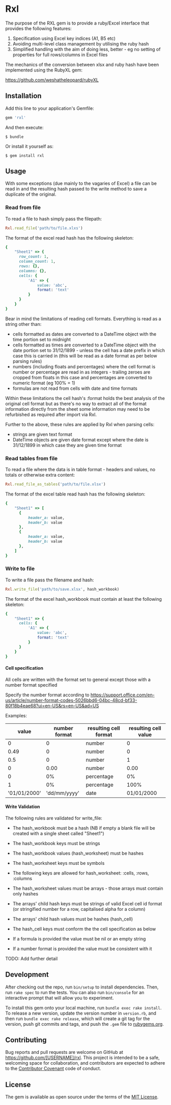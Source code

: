 # Rxl

The purpose of the RXL gem is to provide a ruby/Excel interface that provides the following features:

1. Specification using Excel key indices (A1, B5 etc)
2. Avoiding multi-level class management by utilising the ruby hash
3. Simplified handling with the aim of doing less, better - eg no setting of properties for full rows/columns in Excel files

The mechanics of the conversion between xlsx and ruby hash have been implemented using the RubyXL gem:

https://github.com/weshatheleopard/rubyXL

## Installation

Add this line to your application's Gemfile:

```ruby
gem 'rxl'
```

And then execute:

    $ bundle

Or install it yourself as:

    $ gem install rxl

## Usage

With some exceptions (due mainly to the vagaries of Excel) a file can be read in and the resulting hash passed to the write method to save a duplicate of the original.

### Read from file

To read a file to hash simply pass the filepath:

```ruby
Rxl.read_file('path/to/file.xlxs')
```

The format of the excel read hash has the following skeleton:

```ruby
{
    "Sheet1" => {
      row_count: 1,
      column_count: 1,
      rows: {},
      columns: {},
      cells: {
          'A1' => {
              value: 'abc',
              format: 'text'
          }
      }
    }
}
```

Bear in mind the limitations of reading cell formats. Everything is read as a string other than:
* cells formatted as dates are converted to a DateTime object with the time portion set to midnight
* cells formatted as times are converted to a DateTime object with the date portion set to 31/12/1899 - unless the cell has a date prefix in which case this is carried in (this will be read as a date format as per below parsing rules)
* numbers (including floats and percentages) where the cell format is number or percentage are read in as integers - trailing zeroes are cropped from floats in this case and percentages are converted to numeric format (eg 100% = 1)
* formulas are not read from cells with date and time formats

Within these limitations the cell hash's :format holds the best analysis of the original cell format but as there's no way to extract all of the format information directly from the sheet some information may need to be refurbished as required after import via Rxl.

Further to the above, these rules are applied by Rxl when parsing cells:
* strings are given text format
* DateTime objects are given date format except where the date is 31/12/1899 in which case they are given time format




### Read tables from file

To read a file where the data is in table format - headers and values, no totals or otherwise extra content:

```ruby
Rxl.read_file_as_tables('path/to/file.xlsx')
```

The format of the excel table read hash has the following skeleton:

```ruby
{
    "Sheet1" => [
      {
          header_a: value,
          header_b: value
      },
      {
          header_a: value,
          header_b: value
      },
    ]
}
```

### Write to file

To write a file pass the filename and hash:

```ruby
Rxl.write_file('path/to/save.xlsx', hash_workbook)
```

The format of the excel hash_workbook must contain at least the following skeleton:

```ruby
{
    "Sheet1" => {
      cells: {
          'A1' => {
              value: 'abc',
              format: 'text'
          }
      }
    }
}
```

#### Cell specification

All cells are written with the format set to general except those with a number format specified

Specify the number format according to https://support.office.com/en-us/article/number-format-codes-5026bbd6-04bc-48cd-bf33-80f18b4eae68?ui=en-US&rs=en-US&ad=US

Examples:

| value        | number format | resulting cell format | resulting cell value |
|--------------|---------------|-----------------------|----------------------|
| 0            | 0             | number                | 0                    |
| 0.49         | 0             | number                | 0                    |
| 0.5          | 0             | number                | 1                    |
| 0            | 0.00          | number                | 0.00                 |
| 0            | 0%            | percentage            | 0%                   |
| 1            | 0%            | percentage            | 100%                 |
| '01/01/2000' | 'dd/mm/yyyy'  | date                  | 01/01/2000           |

#### Write Validation

The following rules are validated for write_file:

* The hash_workbook must be a hash (NB if empty a blank file will be created with a single sheet called "Sheet1")
* The hash_workbook keys must be strings
* The hash_workbook values (hash_worksheet) must be hashes


* The hash_worksheet keys must be symbols
* The following keys are allowed for hash_worksheet: :cells, :rows, :columns
* The hash_worksheet values must be arrays - those arrays must contain only hashes


* The arrays' child hash keys must be strings of valid Excel cell id format (or stringified number for a row, capitalised alpha for a column)
* The arrays' child hash values must be hashes (hash_cell)
* The hash_cell keys must conform the the cell specification as below

* If a formula is provided the value must be nil or an empty string
* If a number format is provided the value must be consistent with it


TODO: Add further detail

## Development

After checking out the repo, run `bin/setup` to install dependencies. Then, run `rake spec` to run the tests. You can also run `bin/console` for an interactive prompt that will allow you to experiment.

To install this gem onto your local machine, run `bundle exec rake install`. To release a new version, update the version number in `version.rb`, and then run `bundle exec rake release`, which will create a git tag for the version, push git commits and tags, and push the `.gem` file to [rubygems.org](https://rubygems.org).

## Contributing

Bug reports and pull requests are welcome on GitHub at https://github.com/[USERNAME]/rxl. This project is intended to be a safe, welcoming space for collaboration, and contributors are expected to adhere to the [Contributor Covenant](http://contributor-covenant.org) code of conduct.


## License

The gem is available as open source under the terms of the [MIT License](http://opensource.org/licenses/MIT).

